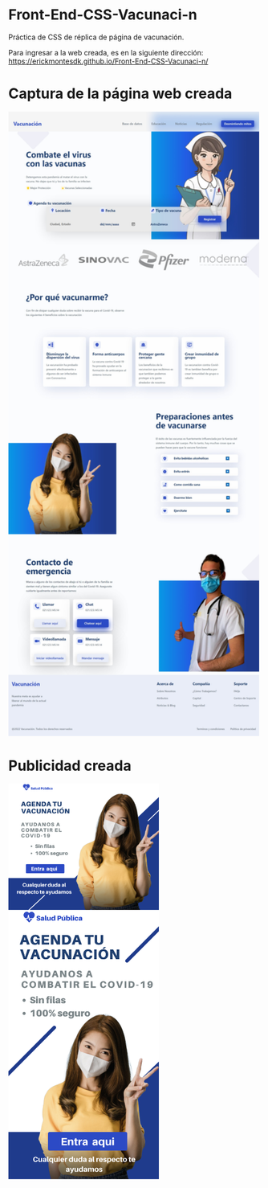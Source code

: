 # Front-End-CSS-Vacunaci-n

Práctica de CSS de réplica de página de vacunación.

Para ingresar a la web creada, es en la siguiente dirección:
https://erickmontesdk.github.io/Front-End-CSS-Vacunaci-n/

# Captura de la página web creada
<img src="https://raw.githubusercontent.com/ErickMontesDK/Front-End-CSS-Vacunaci-n/main/Entregables/captura%20pagina%20vacunacion%20css.jpeg" alt="captura de página" width="500px">
<br>

# Publicidad creada
<img src="https://raw.githubusercontent.com/ErickMontesDK/Front-End-CSS-Vacunaci-n/main/Entregables/Ayudanos%20a%20combatir%20el%20Covid-19%20a.png" width="300px">
<img src="https://raw.githubusercontent.com/ErickMontesDK/Front-End-CSS-Vacunaci-n/main/Entregables/Ayudanos%20a%20combatir%20el%20Covid-19%20story.png" width="300px">


